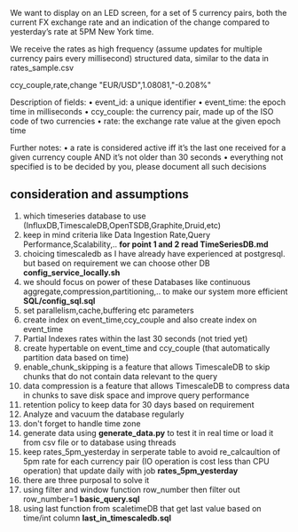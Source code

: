 We want to display on an LED screen, for a set of 5 currency pairs, both the current FX exchange rate and an indication of the change compared to yesterday’s rate at 5PM New York time.

We receive the rates as high frequency (assume updates for multiple currency pairs every
millisecond) structured data, similar to the data in rates_sample.csv

ccy_couple,rate,change
"EUR/USD",1.08081,"-0.208%"

Description of fields:
• event_id: a unique identifier
• event_time: the epoch time in milliseconds
• ccy_couple: the currency pair, made up of the ISO code of two currencies
• rate: the exchange rate value at the given epoch time

Further notes:
• a rate is considered active iff it’s the last one received for a given currency couple AND
it’s not older than 30 seconds
• everything not specified is to be decided by you, please document all such decisions

##  consideration and assumptions 
1. which timeseries database to use (InfluxDB,TimescaleDB,OpenTSDB,Graphite,Druid,etc)
2.  keep in mind criteria like Data Ingestion Rate,Query Performance,Scalability,..
   **for point 1 and 2 read TimeSeriesDB.md**
3. choicing timescaledb as I have already have experienced at postgresql. but based on requirement we can choose other DB **config_service_locally.sh**
4.  we should focus on power of these Databases like continuous aggregate,compression,partitioning,.. to make our system more efficient **SQL/config_sql.sql**
   1.  set parallelism,cache,buffering etc parameters 
   2.  create index on event_time,ccy_couple and also create index on event_time
   3.  Partial Indexes rates within the last 30 seconds (not tried yet)
   4.  create hypertable on event_time and ccy_couple (that automatically partition data based on time)
   5.  enable_chunk_skipping is a feature that allows TimescaleDB to skip chunks that do not contain data relevant to the query
   6.  data compression is a feature that allows TimescaleDB to compress data in chunks to save disk space and improve query performance
   7.  retention policy to keep data for 30 days based on requirement
   8.  Analyze and vacuum the database regularly
   9.  don't forget to handle time zone
5.  generate data using **generate_data.py** to test it in real time or load it from csv file or to database using threads
6.  keep rates_5pm_yesterday in serperate table to avoid re_calcaultion of 5pm rate for each currency pair (IO operation is cost less than CPU operation) that update daily with job **rates_5pm_yesterday** 
7.  there are three purposal to solve it 
   1.  using filter and window function row_number then filter out row_number=1 **basic_query.sql**
   2.  using last function from scaletimeDB that get last value based on time/int column **last_in_timescaledb.sql**